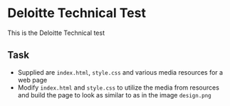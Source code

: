 # Deloitte Technical Test

This is the Deloitte Technical test

## Task
* Supplied are `index.html`, `style.css` and various media resources for a web page
* Modify `index.html` and `style.css` to utilize the media from resources and build the page to look as similar to as in the image `design.png`